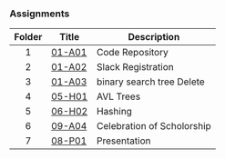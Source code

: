 ### Assignments

|   Folder   | Title            | Description                 | 
|:---:| --------------- | ----------------------------------- | 
| 1   |[01-A01](./01-A01/README.md) |Code Repository |
|  2  | [01-A02](./01-A02/README.md) |Slack Registration|
|  3  | [01-A03](./01-A03/README.md) | binary search tree Delete|           
|  4  |[05-H01](./05-H01/READme.md) |AVL Trees |           
|  5  |[06-H02](./06-H02/PartA.md) |Hashing |    
|  6  |[09-A04](./09-A04/READme.md) |Celebration of Scholorship |
|  7  |[08-P01](./08-P01/Readme.md) |Presentation |   

